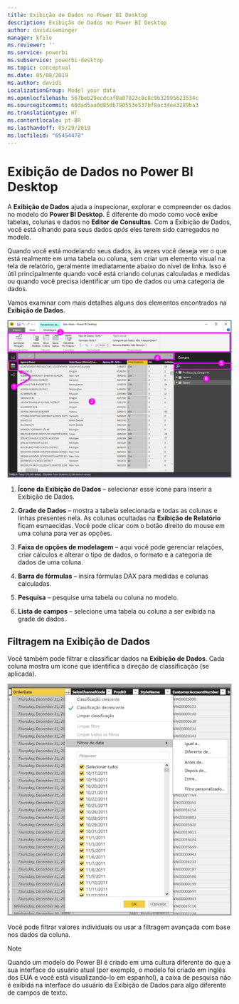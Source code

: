```yaml
---
title: Exibição de Dados no Power BI Desktop
description: Exibição de Dados no Power BI Desktop
author: davidiseminger
manager: kfile
ms.reviewer: ''
ms.service: powerbi
ms.subservice: powerbi-desktop
ms.topic: conceptual
ms.date: 05/08/2019
ms.author: davidi
LocalizationGroup: Model your data
ms.openlocfilehash: 567beb29ecdcaf8a07023c8c8c9b32995623534c
ms.sourcegitcommit: 60dad5aa0d85db790553e537bf8ac34ee3289ba3
ms.translationtype: HT
ms.contentlocale: pt-BR
ms.lasthandoff: 05/29/2019
ms.locfileid: "65454478"
---
```

# <a name="data-view-in-power-bi-desktop"></a>Exibição de Dados no Power BI Desktop
A **Exibição de Dados** ajuda a inspecionar, explorar e compreender os dados no modelo do **Power BI Desktop**. É diferente do modo como você exibe tabelas, colunas e dados no **Editor de Consultas**. Com a Exibição de Dados, você está olhando para seus dados *após* eles terem sido carregados no modelo.

Quando você está modelando seus dados, às vezes você deseja ver o que está realmente em uma tabela ou coluna, sem criar um elemento visual na tela de relatório, geralmente imediatamente abaixo do nível de linha. Isso é útil principalmente quando você está criando colunas calculadas e medidas ou quando você precisa identificar um tipo de dados ou uma categoria de dados.

Vamos examinar com mais detalhes alguns dos elementos encontrados na **Exibição de Dados**.

![Exibição de dados no Power BI Desktop](media/desktop-data-view/dataview_fullscreen.png)

1. **Ícone da Exibição de Dados** – selecionar esse ícone para inserir a Exibição de Dados.

2. **Grade de Dados** – mostra a tabela selecionada e todas as colunas e linhas presentes nela. As colunas ocultadas na **Exibição de Relatório** ficam esmaecidas. Você pode clicar com o botão direito do mouse em uma coluna para ver as opções.

3. **Faixa de opções de modelagem** – aqui você pode gerenciar relações, criar cálculos e alterar o tipo de dados, o formato e a categoria de dados de uma coluna.

4. **Barra de fórmulas** – insira fórmulas DAX para medidas e colunas calculadas.

5. **Pesquisa** – pesquise uma tabela ou coluna no modelo.

6. **Lista de campos** – selecione uma tabela ou coluna a ser exibida na grade de dados.

## <a name="filtering-in-data-view"></a>Filtragem na Exibição de Dados

Você também pode filtrar e classificar dados na **Exibição de Dados**. Cada coluna mostra um ícone que identifica a direção de classificação (se aplicada).

![Classificar e filtrar na Exibição de Dados no Power BI Desktop](media/desktop-data-view/dataview_sort-and-filter.png)

Você pode filtrar valores individuais ou usar a filtragem avançada com base nos dados da coluna. 

> [!NOTE]
> Quando um modelo do Power BI é criado em uma cultura diferente do que a sua interface do usuário atual (por exemplo, o modelo foi criado em inglês dos EUA e você está visualizando-lo em espanhol), a caixa de pesquisa não é exibida na interface do usuário da Exibição de Dados para algo diferente de campos de texto.
